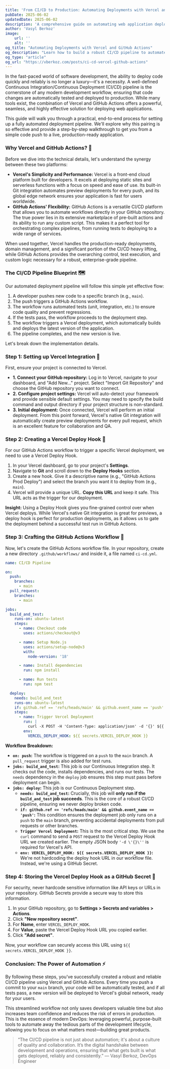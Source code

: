 ```yaml
---
title: 'From CI/CD to Production: Automating Deployments with Vercel and GitHub Actions'
pubDate: 2025-06-02
updatedDate: 2025-06-02
description: 'A comprehensive guide on automating web application deployments using the powerful combination of Vercel and GitHub Actions, demonstrating a seamless CI/CD pipeline.'
author: 'Vasyl Berkoz'
image:
    url: ''
    alt: ''
og_title: "Automating Deployments with Vercel and GitHub Actions"
og_description: "Learn how to build a robust CI/CD pipeline to automate your web application deployments from development to production using Vercel and GitHub Actions."
og_type: "article"
og_url: "https://vberkoz.com/posts/ci-cd-vercel-github-actions"
---
```


In the fast-paced world of software development, the ability to deploy code quickly and reliably is no longer a luxury—it's a necessity. A well-defined Continuous Integration/Continuous Deployment (CI/CD) pipeline is the cornerstone of any modern development workflow, ensuring that code changes are automatically tested and deployed to production. While many tools exist, the combination of Vercel and GitHub Actions offers a powerful, seamless, and highly effective solution for deploying web applications.

This guide will walk you through a practical, end-to-end process for setting up a fully automated deployment pipeline. We'll explore why this pairing is so effective and provide a step-by-step walkthrough to get you from a simple code push to a live, production-ready application.

### Why Vercel and GitHub Actions? 🚀

Before we dive into the technical details, let's understand the synergy between these two platforms:

  * **Vercel's Simplicity and Performance:** Vercel is a front-end cloud platform built for developers. It excels at deploying static sites and serverless functions with a focus on speed and ease of use. Its built-in Git integration automates preview deployments for every push, and its global edge network ensures your application is fast for users worldwide.
  * **GitHub Actions' Flexibility:** GitHub Actions is a versatile CI/CD platform that allows you to automate workflows directly in your GitHub repository. The true power lies in its extensive marketplace of pre-built actions and its ability to run any custom script. This makes it a perfect tool for orchestrating complex pipelines, from running tests to deploying to a wide range of services.

When used together, Vercel handles the production-ready deployments, domain management, and a significant portion of the CI/CD heavy lifting, while GitHub Actions provides the overarching control, test execution, and custom logic necessary for a robust, enterprise-grade pipeline.

### The CI/CD Pipeline Blueprint 🗺️

Our automated deployment pipeline will follow this simple yet effective flow:

1.  A developer pushes new code to a specific branch (e.g., `main`).
2.  The push triggers a GitHub Actions workflow.
3.  The workflow runs automated tests (unit, integration, etc.) to ensure code quality and prevent regressions.
4.  If the tests pass, the workflow proceeds to the deployment step.
5.  The workflow triggers a Vercel deployment, which automatically builds and deploys the latest version of the application.
6.  The pipeline completes, and the new version is live.

Let's break down the implementation details.

### Step 1: Setting up Vercel Integration 🔗

First, ensure your project is connected to Vercel.

  * **1. Connect your GitHub repository:** Log in to Vercel, navigate to your dashboard, and "Add New..." project. Select "Import Git Repository" and choose the GitHub repository you want to connect.
  * **2. Configure project settings:** Vercel will auto-detect your framework and provide sensible default settings. You may need to specify the build command and output directory if your project structure is non-standard.
  * **3. Initial deployment:** Once connected, Vercel will perform an initial deployment. From this point forward, Vercel's native Git integration will automatically create preview deployments for every pull request, which is an excellent feature for collaboration and QA.

### Step 2: Creating a Vercel Deploy Hook 🎣

For our GitHub Actions workflow to trigger a specific Vercel deployment, we need to use a Vercel Deploy Hook.

1.  In your Vercel dashboard, go to your project's **Settings**.
2.  Navigate to **Git** and scroll down to the **Deploy Hooks** section.
3.  Create a new hook. Give it a descriptive name (e.g., "GitHub Actions Prod Deploy") and select the branch you want it to deploy from (e.g., `main`).
4.  Vercel will provide a unique URL. **Copy this URL** and keep it safe. This URL acts as the trigger for our deployment.

**Insight:** Using a Deploy Hook gives you fine-grained control over when Vercel deploys. While Vercel's native Git integration is great for previews, a deploy hook is perfect for production deployments, as it allows us to gate the deployment behind a successful test run in GitHub Actions.

### Step 3: Crafting the GitHub Actions Workflow 🤖

Now, let's create the GitHub Actions workflow file. In your repository, create a new directory `.github/workflows/` and inside it, a file named `ci-cd.yml`.

```yaml
name: CI/CD Pipeline

on:
  push:
    branches:
      - main
  pull_request:
    branches:
      - main

jobs:
  build_and_test:
    runs-on: ubuntu-latest
    steps:
      - name: Checkout code
        uses: actions/checkout@v3

      - name: Setup Node.js
        uses: actions/setup-node@v3
        with:
          node-version: '18'

      - name: Install dependencies
        run: npm install

      - name: Run tests
        run: npm test

  deploy:
    needs: build_and_test
    runs-on: ubuntu-latest
    if: github.ref == 'refs/heads/main' && github.event_name == 'push'
    steps:
      - name: Trigger Vercel Deployment
        run: |
          curl -X POST -H 'Content-Type: application/json' -d '{}' ${{ secrets.VERCEL_DEPLOY_HOOK }}
        env:
          VERCEL_DEPLOY_HOOK: ${{ secrets.VERCEL_DEPLOY_HOOK }}
```

**Workflow Breakdown:**

  * **`on: push`:** The workflow is triggered on a `push` to the `main` branch. A `pull_request` trigger is also added for test runs.
  * **`jobs: build_and_test`:** This job is our Continuous Integration step. It checks out the code, installs dependencies, and runs our tests. The `needs` dependency in the `deploy` job ensures this step must pass before deployment can begin.
  * **`jobs: deploy`:** This job is our Continuous Deployment step.
      * **`needs: build_and_test`:** Crucially, this job will **only run if the `build_and_test` job succeeds**. This is the core of a robust CI/CD pipeline, ensuring we never deploy broken code.
      * **`if: github.ref == 'refs/heads/main' && github.event_name == 'push'`:** This condition ensures the deployment job only runs on a `push` to the `main` branch, preventing accidental deployments from pull requests or other branches.
      * **`Trigger Vercel Deployment`:** This is the most critical step. We use the `curl` command to send a `POST` request to the Vercel Deploy Hook URL we created earlier. The empty JSON body `'-d \'{}\''` is required for Vercel's API.
      * **`env: VERCEL_DEPLOY_HOOK: ${{ secrets.VERCEL_DEPLOY_HOOK }}`:** We're not hardcoding the deploy hook URL in our workflow file. Instead, we're using a GitHub Secret.

### Step 4: Storing the Vercel Deploy Hook as a GitHub Secret 🔐

For security, never hardcode sensitive information like API keys or URLs in your repository. GitHub Secrets provide a secure way to store this information.

1.  In your GitHub repository, go to **Settings \> Secrets and variables \> Actions**.
2.  Click **"New repository secret"**.
3.  For **Name**, enter `VERCEL_DEPLOY_HOOK`.
4.  For **Value**, paste the Vercel Deploy Hook URL you copied earlier.
5.  Click **"Add secret"**.

Now, your workflow can securely access this URL using `${{ secrets.VERCEL_DEPLOY_HOOK }}`.

### Conclusion: The Power of Automation ⚡

By following these steps, you've successfully created a robust and reliable CI/CD pipeline using Vercel and GitHub Actions. Every time you push a commit to your `main` branch, your code will be automatically tested, and if all tests pass, a new version will be deployed to Vercel's global network, ready for your users.

This streamlined workflow not only saves developers valuable time but also increases team confidence and reduces the risk of errors in production. This is the essence of modern DevOps: leveraging powerful, purpose-built tools to automate away the tedious parts of the development lifecycle, allowing you to focus on what matters most—building great products.

> “The CI/CD pipeline is not just about automation; it's about a culture of quality and collaboration. It’s the digital handshake between development and operations, ensuring that what gets built is what gets deployed, reliably and consistently.” — Vasyl Berkoz, DevOps Engineer